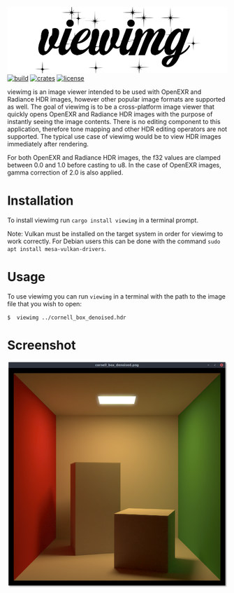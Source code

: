 ![header](header.png "viewimg")
[![build](https://img.shields.io/travis/com/mandeep/viewimg/master?style=flat-square)](https://travis-ci.com/mandeep/viewimg) [![crates](https://img.shields.io/crates/v/viewimg?style=flat-square)](https://crates.io/crates/viewimg) [![license](https://img.shields.io/crates/l/viewimg?style=flat-square)](https://crates.io/crates/viewimg)

viewimg is an image viewer intended to be used with OpenEXR and Radiance HDR images, however
other popular image formats are supported as well. The goal of viewimg is to be a cross-platform
image viewer that quickly opens OpenEXR and Radiance HDR images with the purpose of instantly
seeing the image contents. There is no editing component to this application,
therefore tone mapping and other HDR editing operators are not supported.
The typical use case of viewimg would be to view HDR images immediately after rendering.

For both OpenEXR and Radiance HDR images, the f32 values are clamped between 0.0 and 1.0
before casting to u8. In the case of OpenEXR images, gamma correction of 2.0 is also applied.



Installation
============

To install viewimg run `cargo install viewimg` in a terminal prompt.

Note: Vulkan must be installed on the target system in order for viewimg to work correctly.
For Debian users this can be done with the command `sudo apt install mesa-vulkan-drivers`.

Usage
=====

To use viewimg you can run `viewimg` in a terminal with the path to the
image file that you wish to open:

    $  viewimg ../cornell_box_denoised.hdr

Screenshot
==========

![screenshot](screenshot.png "viewimg window screenshot")
